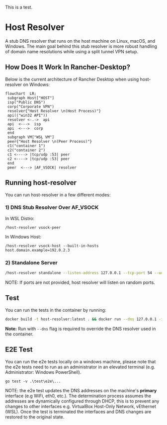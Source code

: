 This is a test.

# Host Resolver
A stub DNS resolver that runs on the host machine on Linux, macOS, and Windows. The main goal behind this stub resolver is more robust handling of domain name resolutions while using a split tunnel VPN setup.

## How Does It Work In Rancher-Desktop?

Below is the current architecture of Rancher Desktop when using host-resolver on Windows:

```mermaid
flowchart  LR;
 subgraph Host["HOST"]
 isp("Public DNS")
 corp("Corporate VPN")
 resolver{"Host Resolver \n(Host Process)"}
 api(("win32 API"))
 resolver <-.->  api
 api  <--->  isp
 api  <--->  corp
 end
 subgraph VM["WSL VM"]
 peer{"Host Resolver \n(Peer Process)"}
 c1("container 1")
 c2("container 2")
 c1 <----> |tcp/udp :53| peer
 c2 <----> |tcp/udp :53| peer
 end
 peer  <---> |AF_VSOCK| resolver
```


## Running host-resolver

You can run host-resolver in a few different modes:

### 1) DNS Stub Resolver Over AF_VSOCK

In WSL Distro:
```
/host-resolver vsock-peer
```
In Windows Host:
```
/host-resolver vsock-host --built-in-hosts host.domain.example=192.0.2.3
```
### 2) Standalone Server
```bash
/host-resolver standalone --listen-address 127.0.0.1 --tcp-port 54 --udp-port 53 --upstream-servers "host.rd.internal=111.111.111.111,host2.rd.internal=222.222.222.222"
```
NOTE: If ports are not provided, host resolver will listen on random ports.

## Test

You can run the tests in the container by running:
```bash
docker build -t host-resolver:latest . && docker run --dns 127.0.0.1 -it host-resolver:latest
```
**Note:** Run with `--dns` flag is required to override the DNS resolver used in the container.

## E2E Test

You can run the e2e tests locally on a windows machine, please note that the e2e tests need to run
as an administrator in an elevated terminal (e.g. Administrator: Windows PowerShell).

```pwsh
go test -v .\test\e2e\...
```
NOTE: the e2e test updates the DNS addresses on the machine's **primary** interface (e.g WiFi, eth0, etc.).
The determination process assumes the addresses are dynamically configured through DHCP, this is to prevent
any changes to other interfaces e.g. VirtualBox Host-Only Network, vEthernet (WSL). Once the test is terminated
the interfaces and DNS changes are restored to the original state.
